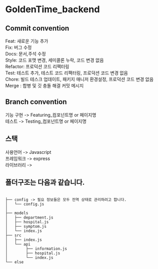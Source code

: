 # GoldenTime_backend

## **Commit convention** 
Feat: 새로운 기능 추가  
Fix: 버그 수정  
Docs: 문서,주석 수정  
Style: 코드 포맷 변경, 세미콜론 누락, 코드 변경 없음  
Refactor: 프로덕션 코드 리팩터링  
Test: 테스트 추가, 테스트 코드 리팩터링, 프로덕션 코드 변경 없음  
Chore: 빌드 테스크 업데이트, 패키지 매니저 환경설정, 프로덕션 코드 변경 없음  
Merge : 합병 및 깃 충돌 해결 커밋 메시지  


## **Branch convention**
기능 구현 -> Featuring_컴포넌트명 or 페이지명  
테스트 -> Testing_컴포넌트명 or 페이지명

## **스택** 
사용언어 -> Javascript  
프레임워크 -> express  
라이브러리 ->   

## **폴더구조**는 다음과 같습니다.
```

├── config -> 필요 정보들은 모두 전역 상태로 관리하려고 합니다.
│   └── config.js
│
├── models
│   ├── department.js
│   ├── hospital.js
│   ├── symptom.js
│   └── index.js
├── src
│   ├── index.js
│   └── api
│        ├── information.js
│        ├── hospital.js
│        └── index.js
└── else
```
